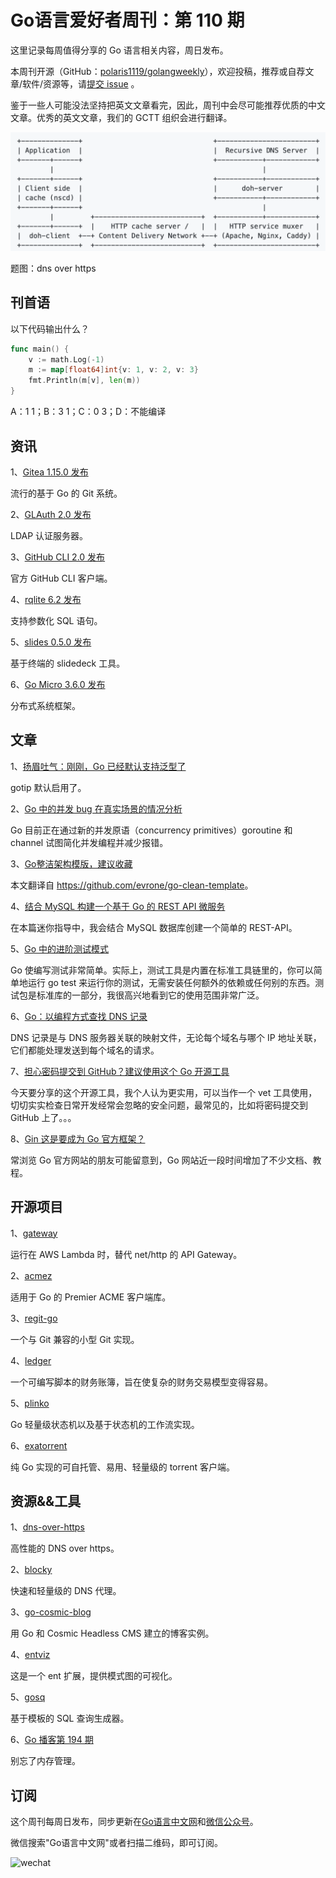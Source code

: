 # Go语言爱好者周刊：第 110 期

这里记录每周值得分享的 Go 语言相关内容，周日发布。

本周刊开源（GitHub：[polaris1119/golangweekly](https://github.com/polaris1119/golangweekly)），欢迎投稿，推荐或自荐文章/软件/资源等，请[提交 issue](https://github.com/polaris1119/golangweekly/issues) 。

鉴于一些人可能没法坚持把英文文章看完，因此，周刊中会尽可能推荐优质的中文文章。优秀的英文文章，我们的 GCTT 组织会进行翻译。

![](imgs/issue110/cover.png)

题图：dns over https

## 刊首语

以下代码输出什么？

```go
func main() {
    v := math.Log(-1)
    m := map[float64]int{v: 1, v: 2, v: 3}
    fmt.Println(m[v], len(m))
}
```

A：1 1；B：3 1；C：0 3；D：不能编译

## 资讯

1、[Gitea 1.15.0 发布](https://blog.gitea.io/2021/08/gitea-1.15.0-is-released/)

流行的基于 Go 的 Git 系统。

2、[GLAuth 2.0 发布](https://github.com/glauth/glauth)

LDAP 认证服务器。

3、[GitHub CLI 2.0 发布](https://github.com/cli/cli/releases/tag/v2.0.0)

官方 GitHub CLI 客户端。

4、[rqlite 6.2 发布](https://github.com/rqlite/rqlite/releases/tag/v6.2.0)

支持参数化 SQL 语句。

5、[slides 0.5.0 发布](https://github.com/maaslalani/slides/releases/tag/v0.5.0)

基于终端的 slidedeck 工具。

6、[Go Micro 3.6.0 发布](https://github.com/asim/go-micro)

分布式系统框架。

## 文章

1、[扬眉吐气：刚刚，Go 已经默认支持泛型了](https://mp.weixin.qq.com/s/EMcarjLe2CCJZO9t5rM_Ww)

gotip 默认启用了。

2、[Go 中的并发 bug 在真实场景的情况分析](https://mp.weixin.qq.com/s/O-tjWE216f4xFWvEdSVdSg)

Go 目前正在通过新的并发原语（concurrency primitives）goroutine 和 channel 试图简化并发编程并减少报错。

3、[Go整洁架构模版，建议收藏](https://mp.weixin.qq.com/s/9iQiaZCQaGgnnz6vtfdEFA)

本文翻译自 <https://github.com/evrone/go-clean-template>。

4、[结合 MySQL 构建一个基于 Go 的 REST API 微服务](https://mp.weixin.qq.com/s/u0VLC4IRputge42lPvWlow)

在本篇迷你指导中，我会结合 MySQL 数据库创建一个简单的 REST-API。

5、[Go 中的进阶测试模式](https://mp.weixin.qq.com/s/bVBX5sYbd32Il7IuL0waTw)

Go 使编写测试非常简单。实际上，测试工具是内置在标准工具链里的，你可以简单地运行 go test 来运行你的测试，无需安装任何额外的依赖或任何别的东西。测试包是标准库的一部分，我很高兴地看到它的使用范围非常广泛。

6、[Go：以编程方式查找 DNS 记录](https://mp.weixin.qq.com/s/JlHxKk5BKmYZW-6z8hHR_Q)

DNS 记录是与 DNS 服务器关联的映射文件，无论每个域名与哪个 IP 地址关联，它们都能处理发送到每个域名的请求。

7、[担心密码提交到 GitHub？建议使用这个 Go 开源工具](https://mp.weixin.qq.com/s/wMaEkWr1O64tx7NkMooIpg)

今天要分享的这个开源工具，我个人认为更实用，可以当作一个 vet 工具使用，切切实实检查日常开发经常会忽略的安全问题，最常见的，比如将密码提交到 GitHub 上了。。。

8、[Gin 这是要成为 Go 官方框架？](https://mp.weixin.qq.com/s/xDx1HW5mehnYGT61eGYB9A)

常浏览 Go 官方网站的朋友可能留意到，Go 网站近一段时间增加了不少文档、教程。

## 开源项目

1、[gateway](https://github.com/apex/gateway)

运行在 AWS Lambda 时，替代 net/http 的 API Gateway。

2、[acmez](https://github.com/mholt/acmez)

适用于 Go 的 Premier ACME 客户端库。

3、[regit-go](https://github.com/WithGJR/regit-go)

一个与 Git 兼容的小型 Git 实现。

4、[ledger](https://github.com/numary/ledger)

一个可编写脚本的财务账簿，旨在使复杂的财务交易模型变得容易。

5、[plinko](https://github.com/shipt/plinko)

Go 轻量级状态机以及基于状态机的工作流实现。

6、[exatorrent](https://github.com/varbhat/exatorrent)

纯 Go 实现的可自托管、易用、轻量级的 torrent 客户端。

## 资源&&工具

1、[dns-over-https](https://github.com/m13253/dns-over-https)

高性能的 DNS over https。

2、[blocky](https://github.com/0xERR0R/blocky)

快速和轻量级的 DNS 代理。

3、[go-cosmic-blog](https://github.com/cosmicjs/go-cosmic-blog)

用 Go 和 Cosmic Headless CMS 建立的博客实例。

4、[entviz](https://github.com/hedwigz/entviz)

这是一个 ent 扩展，提供模式图的可视化。

5、[gosq](https://github.com/sanggonlee/gosq)

基于模板的 SQL 查询生成器。

6、[Go 播客第 194 期](https://changelog.com/gotime/194)

别忘了内存管理。

## 订阅

这个周刊每周日发布，同步更新在[Go语言中文网](https://studygolang.com/go/weekly)和[微信公众号](https://weixin.sogou.com/weixin?query=Go%E8%AF%AD%E8%A8%80%E4%B8%AD%E6%96%87%E7%BD%91)。

微信搜索"Go语言中文网"或者扫描二维码，即可订阅。

![wechat](imgs/wechat.png)
